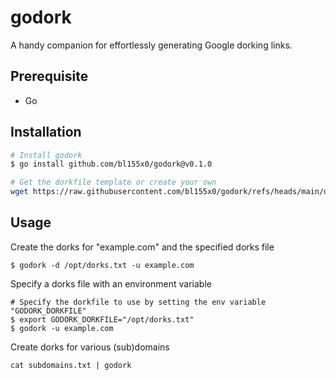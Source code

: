 # godork
A handy companion for effortlessly generating Google dorking links.


## Prerequisite

* Go 

## Installation

```bash
# Install godork
$ go install github.com/bl155x0/godork@v0.1.0

# Get the dorkfile template or create your own
wget https://raw.githubusercontent.com/bl155x0/godork/refs/heads/main/dorks.txt
```

## Usage

Create the dorks for "example.com" and the specified dorks file
```
$ godork -d /opt/dorks.txt -u example.com
```

Specify a dorks file with an environment variable
```
# Specify the dorkfile to use by setting the env variable "GODORK_DORKFILE"
$ export GODORK_DORKFILE="/opt/dorks.txt"
$ godork -u example.com
```


Create dorks for various (sub)domains
```
cat subdomains.txt | godork
```
